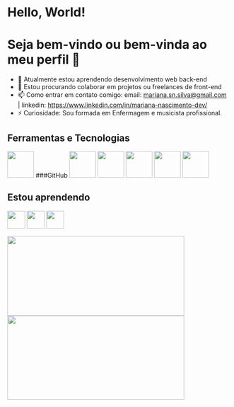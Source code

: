 # Hello, World!
# Seja bem-vindo ou bem-vinda ao meu perfil 👋

- 🌱 Atualmente estou aprendendo desenvolvimento web back-end
- 👯 Estou procurando colaborar em projetos ou freelances de front-end
- 📫 Como entrar em contato comigo: email: mariana.sn.silva@gmail.com | linkedin: https://www.linkedin.com/in/mariana-nascimento-dev/
- ⚡ Curiosidade: Sou formada em Enfermagem e musicista profissional.


## Ferramentas e Tecnologias

<span>
          <img src="https://cdn.jsdelivr.net/gh/devicons/devicon/icons/git/git-original.svg" width="60" height="60"/>
                    ###GitHub
</span>
<img src="https://cdn.pixabay.com/photo/2017/08/05/11/16/logo-2582748_960_720.png" width="60" height="60"/> 
<img src="https://cdn.pixabay.com/photo/2017/08/05/11/16/logo-2582747_960_720.png"  width="60" height="60"/> 
<img src="https://upload.wikimedia.org/wikipedia/commons/6/6a/JavaScript-logo.png" width="60" height="60"/> 
<img src="https://cdn.jsdelivr.net/gh/devicons/devicon/icons/react/react-original.svg" width="60" height="60"/> 
<img src="https://cdn.jsdelivr.net/gh/devicons/devicon/icons/redux/redux-original.svg" width="60" height="60"/>

          
## Estou aprendendo  

<img src="https://cdn.jsdelivr.net/gh/devicons/devicon/icons/mysql/mysql-original.svg" width="40" height="40"/> <img src="https://cdn.jsdelivr.net/gh/devicons/devicon/icons/nodejs/nodejs-plain-wordmark.svg" width="40" height="40"/> <img src="https://cdn.jsdelivr.net/gh/devicons/devicon/icons/typescript/typescript-plain.svg" width="40" height="40"/>


<div>
<a href="https://github.com/MariSIN">
<img height="180em" src="https://github-readme-stats.vercel.app/api/top-langs/?username=MariSIN&layout=compact&langs_count=7&theme=dracula" width="400"/> <img height="190em" src="https://github-readme-stats.vercel.app/api?username=MariSIN&show_icons=true&theme=dracula&include_all_commits=true&count_private=true" width="400"/>
</div>
          
          
